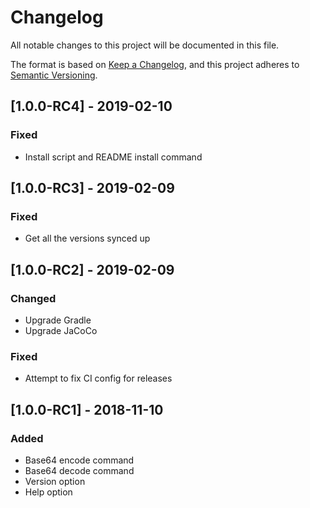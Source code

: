 # Changelog

All notable changes to this project will be documented in this file.

The format is based on [Keep a Changelog](https://keepachangelog.com/en/1.0.0/),
and this project adheres to [Semantic Versioning](https://semver.org/spec/v2.0.0.html).

## [1.0.0-RC4] - 2019-02-10
### Fixed
- Install script and README install command

## [1.0.0-RC3] - 2019-02-09
### Fixed
- Get all the versions synced up

## [1.0.0-RC2] - 2019-02-09
### Changed
- Upgrade Gradle
- Upgrade JaCoCo

### Fixed
- Attempt to fix CI config for releases

## [1.0.0-RC1] - 2018-11-10
### Added
- Base64 encode command
- Base64 decode command
- Version option
- Help option
